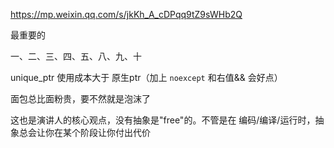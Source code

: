 https://mp.weixin.qq.com/s/jkKh_A_cDPqq9tZ9sWHb2Q

最重要的

一、二、三、四、五、八、九、十

unique_ptr 使用成本大于 原生ptr（加上 `noexcept` 和右值&& 会好点）

面包总比面粉贵，要不然就是泡沫了

这也是演讲人的核心观点，没有抽象是"free"的。不管是在 编码/编译/运行时，抽象总会让你在某个阶段让你付出代价
